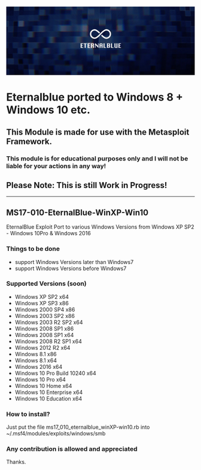 ![](eternalblue.jpg)

# Eternalblue ported to Windows 8 + Windows 10 etc.

## This Module is made for use with the Metasploit Framework.

### This module is for educational purposes only  and I will not be liable for your actions in any way!



## Please Note: This is still Work in Progress!
-----------------------------------------------

## MS17-010-EternalBlue-WinXP-Win10
EternalBlue Exploit Port to various Windows Versions from Windows XP SP2 - Windows 10Pro & Windows 2016

### Things to be done
* support Windows Versions later than Windows7
* support Windows Versions before Windows7

### Supported Versions (soon)
* Windows XP SP2 x64
* Windows XP SP3 x86
* Windows 2000 SP4 x86
* Windows 2003 SP2 x86
* Windows 2003 R2 SP2 x64
* Windows 2008 SP1 x86
* Windows 2008 SP1 x64
* Windows 2008 R2 SP1 x64
* Windows 2012 R2 x64
* Windows 8.1 x86
* Windows 8.1 x64
* Windows 2016 x64
* Windows 10 Pro Build 10240 x64
* Windows 10 Pro x64
* Windows 10 Home x64
* Windows 10 Enterprise x64
* Windows 10 Education x64

### How to install?

Just put the file  ms17_010_eternalblue_winXP-win10.rb  into  ~/.msf4/modules/exploits/windows/smb

### Any contribution is allowed and appreciated

Thanks.
